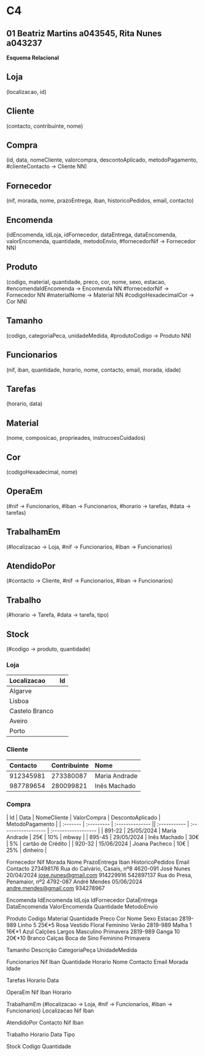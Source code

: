 # C4
## 01 Beatriz Martins a043545, Rita Nunes a043237 

**Esquema Relacional** 

## Loja        
(localizacao, id)
## Cliente     
(contacto, contribuinte, nome)
## Compra      
(id, data, nomeCliente, valorcompra, descontoAplicado, metodoPagamento,
        #clienteContacto  -> Cliente NN)
## Fornecedor 
(nif, morada, nome, prazoEntrega, iban, historicoPedidos, email, contacto)
## Encomenda   
(idEncomenda, idLoja, idFornecedor, dataEntrega, dataEncomenda, valorEncomenda, quantidade, metodoEnvio,
        #fornecedorNif -> Fornecedor NN)
## Produto     
(codigo, material, quantidade, preco, cor, nome, sexo, estacao,
        #encomendaIdEncomenda     -> Encomenda NN 
        #fornecedorNif   -> Fornecedor NN
        #materialNome  -> Material NN
        #codigoHexadecimalCor  -> Cor NN)
## Tamanho     
(codigo, categoriaPeca, unidadeMedida,
        #produtoCodigo   -> Produto NN)
## Funcionarios
(nif, iban, quantidade, horario, nome, contacto, email, morada, idade)
## Tarefas     
(horario, data)
## Material    
(nome, composicao, proprieades, instrucoesCuidados)
## Cor         
(codigoHexadecimal, nome)
## OperaEm     
(#nif -> Funcionarios, #iban -> Funcionarios, #horario -> tarefas, #data -> tarefas)
## TrabalhamEm 
(#localizacao -> Loja, #nif -> Funcionarios, #iban -> Funcionarios)
## AtendidoPor 
(#contacto -> Cliente, #nif -> Funcionarios, #iban -> Funcionarios)
## Trabalho    
(#horario -> Tarefa, #data -> tarefa, tipo)
## Stock       
(#codigo -> produto, quantidade)

### Loja
| Localizacao      |  Id     |
| :--------------- | :------ |
| Algarve          |   |
| Lisboa           |   |
| Castelo Branco   |   |
| Aveiro           |   |
| Porto            |   |


### Cliente
| Contacto    | Contribuinte  |  Nome
| :---------- | :------------ | :------------ |
| 912345981   | 273380087     |  Maria Andrade
| 987789654   | 280099821     |  Inês Machado


### Compra
| Id       | Data       |  NomeCliente    |  ValorCompra  |   DescontoAplicado  |   MetodoPagamento   |
| :------- | :--------- | :-------------- || :----------- | :------------------ | :------------------ |
| 891-22   | 25/05/2024 |  Maria Andrade  |   25€         |   10%               |   mbway             |
| 895-45   | 29/05/2024 |  Inês Machado   |   30€         |    5%               |   cartão de Crédito |
| 920-32   | 15/06/2024 |  Joana Pacheco  |   10€         |    25%              |    dinheiro         |


Fornecedor
Nif             Morada                                     Nome           PrazoEntrega      Iban      HistoricoPedidos       Email                    Contacto
273498176       Rua do Calvário, Casais, nº8 4620-091      José Nunes     20/04/2024                                         jose.nunes@gmail.com     914229916
542897137       Rua do Presa, Penamaior, nº2 4792-087      André Mendes   05/06/2024                                         andre.mendes@gmail.com   934278967


Encomenda
IdEncomenda      IdLoja         IdFornecedor             DataEntrega         DataEncomenda           ValorEncomenda           Quantidade         MetodoEnvio



Produto
Codigo       Material    Quantidade     Preco        Cor         Nome                  Sexo           Estacao
2819-989     Linho         5            25€*5      Rosa       Vestido Floral          Feminino      Verão
2819-989     Malha         1            16€*1      Azul       Calções Largos          Masculino     Primavera
2819-989     Ganga         10           20€*10     Branco     Calças Boca de Sino     Feminino      Primavera


Tamanho
Descrição    CategoriaPeça        UnidadeMedida


Funcionarios
Nif     Iban       Quantidade            Horario           Nome            Contacto    Email               Morada            Idade


Tarefas
Horario             Data


OperaEm
Nif      Iban      Horario


TrabalhamEm (#localizacao -> Loja, #nif -> Funcionarios, #iban -> Funcionarios)
Localizacao      Nif        Iban


AtendidoPor
Contacto         Nif           Iban


Trabalho
Horario        Data        Tipo


Stock
Codigo           Quantidade
